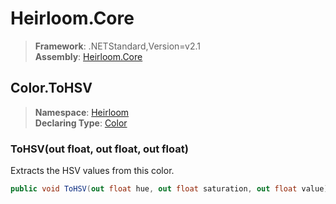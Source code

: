 # Heirloom.Core

> **Framework**: .NETStandard,Version=v2.1  
> **Assembly**: [Heirloom.Core][0]  

## Color.ToHSV

> **Namespace**: [Heirloom][0]  
> **Declaring Type**: [Color][1]  

### ToHSV(out float, out float, out float)

Extracts the HSV values from this color.

```cs
public void ToHSV(out float hue, out float saturation, out float value)
```

[0]: ../../../Heirloom.Core.md
[1]: ../Color.md
